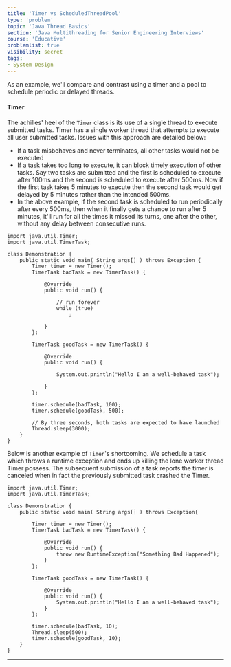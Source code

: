 ```yaml
---
title: 'Timer vs ScheduledThreadPool'
type: 'problem'
topic: 'Java Thread Basics'
section: 'Java Multithreading for Senior Engineering Interviews'
course: 'Educative'
problemlist: true
visibility: secret
tags:
- System Design
---
```

As an example, we'll compare and contrast using a timer and a pool to schedule periodic or delayed threads.

#### Timer
The achilles' heel of the `Timer` class is its use of a single thread to execute submitted tasks. Timer has a single worker thread that attempts to execute all user submitted tasks. Issues with this approach are detailed below:
- If a task misbehaves and never terminates, all other tasks would not be executed
- If a task takes too long to execute, it can block timely execution of other tasks. Say two tasks are submitted and the first is scheduled to execute after 100ms and the second is scheduled to execute after 500ms. Now if the first task takes 5 minutes to execute then the second task would get delayed by 5 minutes rather than the intended 500ms.
- In the above example, if the second task is scheduled to run periodically after every 500ms, then when it finally gets a chance to run after 5 minutes, it'll run for all the times it missed its turns, one after the other, without any delay between consecutive runs.

```
import java.util.Timer;
import java.util.TimerTask;

class Demonstration {
    public static void main( String args[] ) throws Exception {
        Timer timer = new Timer();
        TimerTask badTask = new TimerTask() {

            @Override
            public void run() {

                // run forever
                while (true)
                    ;

            }
        };

        TimerTask goodTask = new TimerTask() {

            @Override
            public void run() {

                System.out.println("Hello I am a well-behaved task");

            }
        };

        timer.schedule(badTask, 100);
        timer.schedule(goodTask, 500);

        // By three seconds, both tasks are expected to have launched
        Thread.sleep(3000);
    }
}
```

Below is another example of `Timer`'s shortcoming. We schedule a task which throws a runtime exception and ends up killing the lone worker thread Timer possess. The subsequent submission of a task reports the timer is canceled when in fact the previously submitted task crashed the Timer.
```
import java.util.Timer;
import java.util.TimerTask;

class Demonstration {
    public static void main( String args[] ) throws Exception{
        
        Timer timer = new Timer();
        TimerTask badTask = new TimerTask() {

            @Override
            public void run() {
                throw new RuntimeException("Something Bad Happened");
            }
        };

        TimerTask goodTask = new TimerTask() {

            @Override
            public void run() {
                System.out.println("Hello I am a well-behaved task");
            }
        };

        timer.schedule(badTask, 10);
        Thread.sleep(500);
        timer.schedule(goodTask, 10);
    }
}
```


---